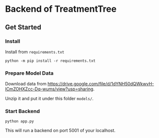 # Backend of TreatmentTree

## Get Started

### Install

   Install from `requirements.txt`
   ```
   python -m pip install -r requirements.txt
   ```

### Prepare Model Data

Download data from https://drive.google.com/file/d/1dYNH50dQWkwvH-lCmZOHXZcc-Dq-wums/view?usp=sharing.

Unzip it and put it under this folder `models/`.

### Start Backend

```
python app.py
```

This will run a backend on port 5001 of your localhost.